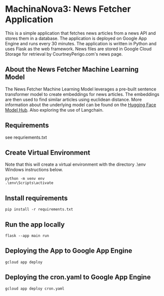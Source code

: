 # MachinaNova3: News Fetcher Application
This is a simple application that fetches news articles from a news API and stores them in a database. The application is deployed on Google App Engine and runs every 30 minutes. The application is written in Python and uses Flask as the web framework. News files are stored in Google Cloud Storage for retrieval by CourtneyPerigo.com's news page.

## About the News Fetcher Machine Learning Model
The News Fetcher Machine Learning Model leverages a pre-built sentence transformer model to create embeddings for news articles. The embeddings are then used to find similar articles using euclidean distance. More information about the underlying model can be found on the [Hugging Face Model Hub](https://huggingface.co/sentence-transformers/all-MiniLM-L6-v2).  Also exploring the use of Langchain.

## Requirements
see requriements.txt

## Create Virtual Environment
Note that this will create a virtual environment with the directory .\env
Windows instructions below.
```
python -m venv env
.\env\Scripts\activate
```

## Install requirements
```
pip install -r requirements.txt
```

## Run the app locally
```
flask --app main run
```

## Deploying the App to Google App Engine
```
gcloud app deploy
```

## Deploying the cron.yaml to Google App Engine
```
gcloud app deploy cron.yaml
```